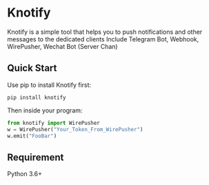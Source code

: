 # Knotify

Knotify is a simple  tool that helps you to push notifications and other messages to the dedicated clients
Include Telegram Bot, Webhook, WirePusher, Wechat Bot (Server Chan)

## Quick Start
Use pip to install Knotify first:
```shell
pip install knotify
```
Then inside your program:
```python
from knotify import WirePusher
w = WirePusher("Your_Token_From_WirePusher")
w.emit("FooBar")
```

## Requirement
Python 3.6+